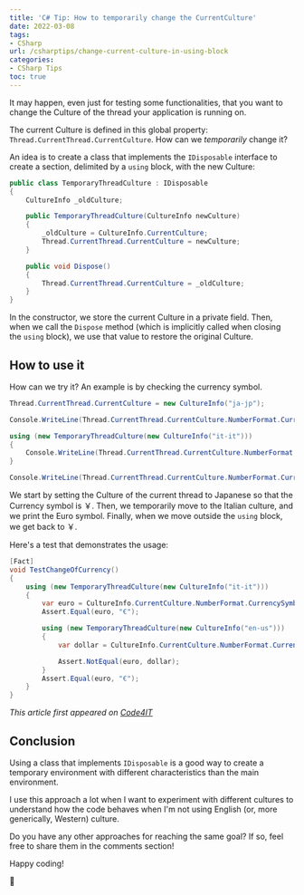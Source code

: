 ```yaml
---
title: 'C# Tip: How to temporarily change the CurrentCulture'
date: 2022-03-08
tags:
- CSharp
url: /csharptips/change-current-culture-in-using-block
categories:
- CSharp Tips
toc: true
---
```


It may happen, even just for testing some functionalities, that you want to change the Culture of the thread your application is running on.

The current Culture is defined in this global property: `Thread.CurrentThread.CurrentCulture`. How can we _temporarily_ change it?

An idea is to create a class that implements the `IDisposable` interface to create a section, delimited by a `using` block, with the new Culture:

```cs
public class TemporaryThreadCulture : IDisposable
{
	CultureInfo _oldCulture;

	public TemporaryThreadCulture(CultureInfo newCulture)
	{
		_oldCulture = CultureInfo.CurrentCulture;
		Thread.CurrentThread.CurrentCulture = newCulture;
	}

	public void Dispose()
	{
		Thread.CurrentThread.CurrentCulture = _oldCulture;
	}
}
```

In the constructor, we store the current Culture in a private field. Then, when we call the `Dispose` method (which is implicitly called when closing the `using` block), we use that value to restore the original Culture.

## How to use it

How can we try it? An example is by checking the currency symbol.

```cs
Thread.CurrentThread.CurrentCulture = new CultureInfo("ja-jp");

Console.WriteLine(Thread.CurrentThread.CurrentCulture.NumberFormat.CurrencySymbol); //￥

using (new TemporaryThreadCulture(new CultureInfo("it-it")))
{
	Console.WriteLine(Thread.CurrentThread.CurrentCulture.NumberFormat.CurrencySymbol);//€
}

Console.WriteLine(Thread.CurrentThread.CurrentCulture.NumberFormat.CurrencySymbol); //￥
```

We start by setting the Culture of the current thread to Japanese so that the Currency symbol is ￥. Then, we temporarily move to the Italian culture, and we print the Euro symbol. Finally, when we move outside the `using` block, we get back to ￥.

Here's a test that demonstrates the usage:

```cs
[Fact]
void TestChangeOfCurrency()
{
	using (new TemporaryThreadCulture(new CultureInfo("it-it")))
	{
		var euro = CultureInfo.CurrentCulture.NumberFormat.CurrencySymbol;
		Assert.Equal(euro, "€");

		using (new TemporaryThreadCulture(new CultureInfo("en-us")))
		{
			var dollar = CultureInfo.CurrentCulture.NumberFormat.CurrencySymbol;

			Assert.NotEqual(euro, dollar);
		}
		Assert.Equal(euro, "€");
	}
}
```

_This article first appeared on [Code4IT](https://www.code4it.dev/)_

## Conclusion

Using a class that implements `IDisposable` is a good way to create a temporary environment with different characteristics than the main environment.

I use this approach a lot when I want to experiment with different cultures to understand how the code behaves when I'm not using English (or, more generically, Western) culture.

Do you have any other approaches for reaching the same goal? If so, feel free to share them in the comments section!

Happy coding!

🐧
